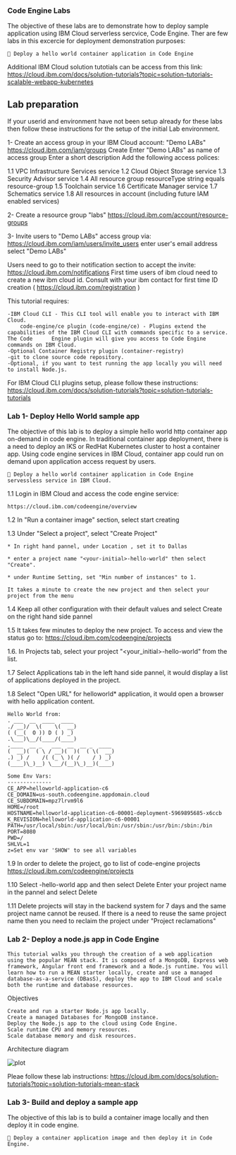 ### Code Engine Labs

The objective of these labs are to demonstrate how to deploy sample application using IBM Cloud serverless sercvice, Code Engine. Ther are few labs in this excercie for deployment demonstration purposes:

     Deploy a hello world container application in Code Engine 
    
Additional IBM Cloud solution tutotials can be access from this link:
https://cloud.ibm.com/docs/solution-tutorials?topic=solution-tutorials-scalable-webapp-kubernetes

## Lab preparation 
If your userid and environment have not been setup already for these labs then follow these instructions for the setup of the initial Lab environment.

1- Create an access group in your IBM Cloud account: "Demo LABs"
https://cloud.ibm.com/iam/groups
Create
Enter "Demo LABs" as name of access group
Enter a short description
Add the following access polices:
	
1.1 VPC Infrastructure Services service
1.2 Cloud Object Storage service
1.3 Security Advisor service
1.4 All resource group
    resourceType string equals resource-group
1.5 Toolchain service
1.6 Certificate Manager service
1.7 Schematics service
1.8 All resources in account (including future IAM enabled services)

2- Create a resource group "labs"
https://cloud.ibm.com/account/resource-groups

3- Invite users to "Demo LABs" access group via:
https://cloud.ibm.com/iam/users/invite_users
enter user's email address
select "Demo LABs"

Users need to go to their notification section to accept the invite:
https://cloud.ibm.com/notifications
First time users of ibm cloud need to create a new ibm cloud id. Consult with your ibm contact for first time ID creation ( https://cloud.ibm.com/registration ) 

This tutorial requires:

    -IBM Cloud CLI - This CLI tool will enable you to interact with IBM Cloud.
        code-engine/ce plugin (code-engine/ce) - Plugins extend the capabilities of the IBM Cloud CLI with commands specific to a service. The Code      Engine plugin will give you access to Code Engine commands on IBM Cloud.
    -Optional Container Registry plugin (container-registry)
    -git to clone source code repository.
    -Optional, if you want to test running the app locally you will need to install Node.js.

For IBM Cloud CLI plugins setup, please follow these instructions: https://cloud.ibm.com/docs/solution-tutorials?topic=solution-tutorials-tutorials

### Lab 1- Deploy Hello World sample app 
The objective of this lab is to deploy a simple hello world http container app on-demand in code engine. 
In traditional container app deployment, there is a need to deploy an IKS or RedHat Kubernetes cluster to host a container app. Using code engine services in IBM Cloud, container app could run on demand upon application access request by users.

     Deploy a hello world container application in Code Engine servessless service in IBM Cloud.



1.1 Login in IBM Cloud and access the code engine service:
```
https://cloud.ibm.com/codeengine/overview
```

1.2 In "Run a container image" section, select start creating

1.3 Under "Select a project", select "Create Project"

    * In right hand pannel, under Location , set it to Dallas
    
    * enter a project name "<your-initial>-hello-world" then select "Create".
    
    * under Runtime Setting, set "Min number of instances" to 1.
    
    It takes a minute to create the new project and then select your project from the menu

1.4 Keep all other configuration with their default values and select Create on the right hand side pannel

1.5 It takes few minutes to deploy the new project. To access and view the status go to:
https://cloud.ibm.com/codeengine/projects

1.6. In Projects tab, select your project "<your_initial>-hello-world" from the list.

1.7 Select Applications tab in the left hand side pannel, it would display a list of applications deployed in the project. 

1.8 Select "Open URL" for helloworld* application, it would open a browser with hello application content.
```
Hello World from:
. ___  __  ____  ____
./ __)/  \(    \(  __)
( (__(  O )) D ( ) _)
.\___)\__/(____/(____)
.____  __ _   ___  __  __ _  ____
(  __)(  ( \ / __)(  )(  ( \(  __)
.) _) /    /( (_ \ )( /    / ) _)
(____)\_)__) \___/(__)\_)__)(____)

Some Env Vars:
--------------
CE_APP=helloworld-application-c6
CE_DOMAIN=us-south.codeengine.appdomain.cloud
CE_SUBDOMAIN=mpz7lrvm9l6
HOME=/root
HOSTNAME=helloworld-application-c6-00001-deployment-5969895685-x6ccb
K_REVISION=helloworld-application-c6-00001
PATH=/usr/local/sbin:/usr/local/bin:/usr/sbin:/usr/bin:/sbin:/bin
PORT=8080
PWD=/
SHLVL=1
z=Set env var 'SHOW' to see all variables
```

1.9 In order to delete the project, go to list of code-engine projects
https://cloud.ibm.com/codeengine/projects

1.10 Select <your-initial>-hello-world app and then select Delete
   Enter your project name in the pannel and select Delete
   
1.11 Delete projects will stay in the backend system for 7 days and the same project name cannot be reused. If there is a need to reuse the same project name then you need to reclaim the project under "Project reclamations"
   
	
### Lab 2- Deploy a node.js app in Code Engine

	This tutorial walks you through the creation of a web application using the popular MEAN stack. It is composed of a MongoDB, Express web framework, Angular front end framework and a Node.js runtime. You will learn how to run a MEAN starter locally, create and use a managed database-as-a-service (DBasS), deploy the app to IBM Cloud and scale both the runtime and database resources.
Objectives

    Create and run a starter Node.js app locally.
    Create a managed Databases for MongoDB instance.
    Deploy the Node.js app to the cloud using Code Engine.
    Scale runtime CPU and memory resources.
    Scale database memory and disk resources.

Architecture diagram
	

![plot](https://cloud.ibm.com/docs-content/v1/content/18424ca4c7a916f2e2389b4fb009e891bdb76ff6/solution-tutorials/images/solution7/Architecture.png)
	
Pleae follow these lab instructions: https://cloud.ibm.com/docs/solution-tutorials?topic=solution-tutorials-mean-stack
	
### Lab 3- Build and deploy a sample app 
The objective of this lab is to build a container image locally and then deploy it in code engine. 

     Deploy a container application image and then deploy it in Code Engine.

	
